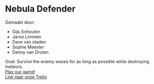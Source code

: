 <h1>Nebula Defender</h1>

Gemaakt door:
- Gijs Schouten
- Jarno Limmen
- Dave van staden
- Sophie Meester
- Denny van Druten

Goal: Survive the enemy waves for as long as possible while destroying meteors.<br>
<a href="http://21969.hosts.ma-cloud.nl/expandingspace/" target="_blank">Play our game!</a>
<br>
<a href="https://trello.com/b/ubT1CuUs/space-shooter-game" target="_blank">Link naar onze Trello</a>
